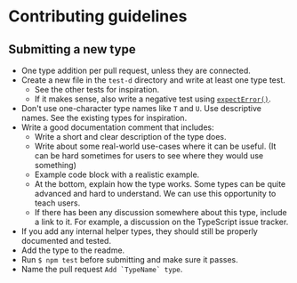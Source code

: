 # Contributing guidelines

## Submitting a new type

- One type addition per pull request, unless they are connected.
- Create a new file in the `test-d` directory and write at least one type test.
	- See the other tests for inspiration.
	- If it makes sense, also write a negative test using [`expectError()`](https://github.com/SamVerschueren/tsd#expecterrorfunction).
- Don't use one-character type names like `T` and `U`. Use descriptive names. See the existing types for inspiration.
- Write a good documentation comment that includes:
	- Write a short and clear description of the type does.
	- Write about some real-world use-cases where it can be useful. (It can be hard sometimes for users to see where they would use something)
	- Example code block with a realistic example.
	- At the bottom, explain how the type works. Some types can be quite advanced and hard to understand. We can use this opportunity to teach users.
	- If there has been any discussion somewhere about this type, include a link to it. For example, a discussion on the TypeScript issue tracker.
- If you add any internal helper types, they should still be properly documented and tested.
- Add the type to the readme.
- Run `$ npm test` before submitting and make sure it passes.
- Name the pull request ```Add `TypeName` type```.
